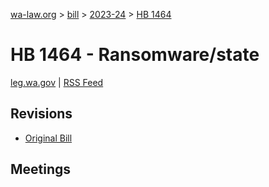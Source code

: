 [wa-law.org](/) > [bill](/bill/) > [2023-24](/bill/2023-24/) > [HB 1464](/bill/2023-24/hb/1464/)

# HB 1464 - Ransomware/state
[leg.wa.gov](https://app.leg.wa.gov/billsummary?BillNumber=1464&Year=2023&Initiative=false) | [RSS Feed](./rss.xml)

## Revisions
* [Original Bill](1/)

## Meetings